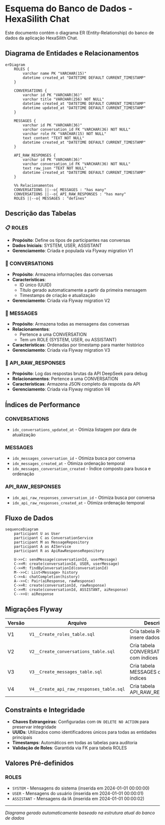 # Esquema do Banco de Dados - HexaSilith Chat

Este documento contém o diagrama ER (Entity-Relationship) do banco de dados da aplicação HexaSilith Chat.

## Diagrama de Entidades e Relacionamentos

```mermaid
erDiagram
    ROLES {
        varchar name PK "VARCHAR(15)"
        datetime created_at "DATETIME DEFAULT CURRENT_TIMESTAMP"
    }
    
    CONVERSATIONS {
        varchar id PK "VARCHAR(36)"
        varchar title "VARCHAR(256) NOT NULL"
        datetime created_at "DATETIME DEFAULT CURRENT_TIMESTAMP"
        datetime updated_at "DATETIME DEFAULT CURRENT_TIMESTAMP"
    }
    
    MESSAGES {
        varchar id PK "VARCHAR(36)"
        varchar conversation_id FK "VARCHAR(36) NOT NULL"
        varchar role FK "VARCHAR(15) NOT NULL"
        text content "TEXT NOT NULL"
        datetime created_at "DATETIME DEFAULT CURRENT_TIMESTAMP"
    }
    
    API_RAW_RESPONSES {
        varchar id PK "VARCHAR(36)"
        varchar conversation_id FK "VARCHAR(36) NOT NULL"
        text raw_json "TEXT NOT NULL"
        datetime created_at "DATETIME DEFAULT CURRENT_TIMESTAMP"
    }
    
    %% Relacionamentos
    CONVERSATIONS ||--o{ MESSAGES : "has many"
    CONVERSATIONS ||--o{ API_RAW_RESPONSES : "has many"
    ROLES ||--o{ MESSAGES : "defines"
```

## Descrição das Tabelas

### 📋 ROLES
- **Propósito**: Define os tipos de participantes nas conversas
- **Dados Iniciais**: SYSTEM, USER, ASSISTANT
- **Gerenciamento**: Criada e populada via Flyway migration V1

### 💬 CONVERSATIONS
- **Propósito**: Armazena informações das conversas
- **Características**: 
  - ID único (UUID)
  - Título gerado automaticamente a partir da primeira mensagem
  - Timestamps de criação e atualização
- **Gerenciamento**: Criada via Flyway migration V2

### 📝 MESSAGES
- **Propósito**: Armazena todas as mensagens das conversas
- **Relacionamentos**: 
  - Pertence a uma CONVERSATION
  - Tem um ROLE (SYSTEM, USER, ou ASSISTANT)
- **Características**: Ordenadas por timestamp para manter histórico
- **Gerenciamento**: Criada via Flyway migration V3

### 🔧 API_RAW_RESPONSES
- **Propósito**: Log das respostas brutas da API DeepSeek para debug
- **Relacionamentos**: Pertence a uma CONVERSATION
- **Características**: Armazena JSON completo da resposta da API
- **Gerenciamento**: Criada via Flyway migration V4

## Índices de Performance

### CONVERSATIONS
- `idx_conversations_updated_at` - Otimiza listagem por data de atualização

### MESSAGES
- `idx_messages_conversation_id` - Otimiza busca por conversa
- `idx_messages_created_at` - Otimiza ordenação temporal
- `idx_messages_conversation_created` - Índice composto para busca e ordenação

### API_RAW_RESPONSES
- `idx_api_raw_responses_conversation_id` - Otimiza busca por conversa
- `idx_api_raw_responses_created_at` - Otimiza ordenação temporal

## Fluxo de Dados

```mermaid
sequenceDiagram
    participant U as User
    participant C as ConversationService
    participant M as MessageRepository
    participant A as AIService
    participant R as ApiRawResponseRepository
    
    U->>C: sendMessage(conversationId, userMessage)
    C->>M: create(conversationId, USER, userMessage)
    C->>M: findByConversationId(conversationId)
    M-->>C: List<Message> history
    C->>A: chatCompletion(history)
    A-->>C: Pair(aiResponse, rawResponse)
    C->>R: create(conversationId, rawResponse)
    C->>M: create(conversationId, ASSISTANT, aiResponse)
    C-->>U: aiResponse
```

## Migrações Flyway

| Versão | Arquivo | Descrição |
|--------|---------|-----------|
| V1 | `V1__Create_roles_table.sql` | Cria tabela ROLES e insere dados iniciais |
| V2 | `V2__Create_conversations_table.sql` | Cria tabela CONVERSATIONS com índices |
| V3 | `V3__Create_messages_table.sql` | Cria tabela MESSAGES com FKs e índices |
| V4 | `V4__Create_api_raw_responses_table.sql` | Cria tabela API_RAW_RESPONSES |

## Constraints e Integridade

- **Chaves Estrangeiras**: Configuradas com `ON DELETE NO ACTION` para preservar integridade
- **UUIDs**: Utilizados como identificadores únicos para todas as entidades principais
- **Timestamps**: Automáticos em todas as tabelas para auditoria
- **Validação de Roles**: Garantida via FK para tabela ROLES

## Valores Pré-definidos

### ROLES
- `SYSTEM` - Mensagens do sistema (inserida em 2024-01-01 00:00:00)
- `USER` - Mensagens do usuário (inserida em 2024-01-01 00:00:01)
- `ASSISTANT` - Mensagens da IA (inserida em 2024-01-01 00:00:02)

---

*Diagrama gerado automaticamente baseado na estrutura atual do banco de dados*
